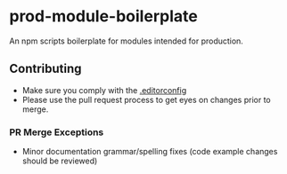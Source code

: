 # prod-module-boilerplate
An npm scripts boilerplate for modules intended for production.


## Contributing

* Make sure you comply with the [.editorconfig](http://editorconfig.org/)
* Please use the pull request process to get eyes on changes prior to merge.

### PR Merge Exceptions

* Minor documentation grammar/spelling fixes (code example changes should be reviewed)
